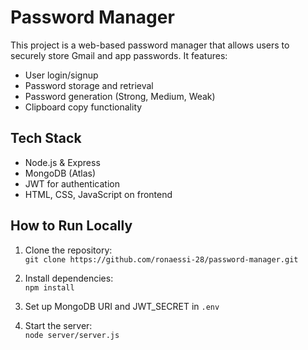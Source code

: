 # Password Manager 
 
This project is a web-based password manager that allows users to securely store Gmail and app passwords. It features: 
   
- User login/signup     
- Password storage and retrieval    
- Password generation (Strong, Medium, Weak)       
- Clipboard copy functionality        
  
## Tech Stack  
- Node.js & Express     
- MongoDB (Atlas) 
- JWT for authentication
- HTML, CSS, JavaScript on frontend
 
## How to Run Locally
1. Clone the repository:  
   `git clone https://github.com/ronaessi-28/password-manager.git`

2. Install dependencies:  
   `npm install`

3. Set up MongoDB URI and JWT_SECRET in `.env`

4. Start the server:  
   `node server/server.js`
